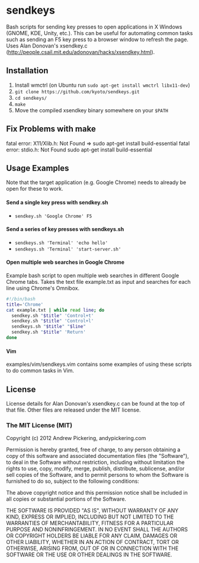 # sendkeys

Bash scripts for sending key presses to open applications in X Windows (GNOME, KDE, Unity, etc.). This can be useful for automating common tasks such as sending an F5 key press to a browser window to refresh the page. Uses Alan Donovan's xsendkey.c (http://people.csail.mit.edu/adonovan/hacks/xsendkey.html).

## Installation

1. Install wmctrl (on Ubuntu run ```sudo apt-get install wmctrl libx11-dev```)
2. ```git clone https://github.com/kyoto/sendkeys.git```
3. ```cd sendkeys/```
4. ```make```
5. Move the compiled xsendkey binary somewhere on your ```$PATH```

## Fix Problems with make
fatal error: X11/Xlib.h: Not Found =>
  sudo apt-get install build-essential
fatal error: stdio.h: Not Found
  sudo apt-get install build-essential
  
## Usage Examples

Note that the target application (e.g. Google Chrome) needs to already be open for these to work.

#### Send a single key press with sendkey.sh

* ```sendkey.sh 'Google Chrome' F5```

#### Send a series of key presses with sendkeys.sh

* ```sendkeys.sh 'Terminal' 'echo hello'```
* ```sendkeys.sh 'Terminal' 'start-server.sh'```

#### Open multiple web searches in Google Chrome

Example bash script to open multiple web searches in different Google Chrome tabs. Takes the text file example.txt as input and searches for each line using Chrome's Omnibox.

```bash
#!/bin/bash
title='Chrome'
cat example.txt | while read line; do
  sendkey.sh "$title" 'Control+t'
  sendkey.sh "$title" 'Control+l'
  sendkeys.sh "$title" "$line"
  sendkey.sh "$title" 'Return'
done
```

#### Vim

examples/vim/sendkeys.vim contains some examples of using these scripts to do common tasks in Vim.

## License

License details for Alan Donovan's xsendkey.c can be found at the top of that file. Other files are released under the MIT license.

### The MIT License (MIT)

Copyright (c) 2012 Andrew Pickering, andypickering.com

Permission is hereby granted, free of charge, to any person obtaining a copy of this software and associated documentation files (the "Software"), to deal in the Software without restriction, including without limitation the rights to use, copy, modify, merge, publish, distribute, sublicense, and/or sell copies of the Software, and to permit persons to whom the Software is furnished to do so, subject to the following conditions:

The above copyright notice and this permission notice shall be included in all copies or substantial portions of the Software.

THE SOFTWARE IS PROVIDED "AS IS", WITHOUT WARRANTY OF ANY KIND, EXPRESS OR IMPLIED, INCLUDING BUT NOT LIMITED TO THE WARRANTIES OF MERCHANTABILITY, FITNESS FOR A PARTICULAR PURPOSE AND NONINFRINGEMENT. IN NO EVENT SHALL THE AUTHORS OR COPYRIGHT HOLDERS BE LIABLE FOR ANY CLAIM, DAMAGES OR OTHER LIABILITY, WHETHER IN AN ACTION OF CONTRACT, TORT OR OTHERWISE, ARISING FROM, OUT OF OR IN CONNECTION WITH THE SOFTWARE OR THE USE OR OTHER DEALINGS IN THE SOFTWARE.
